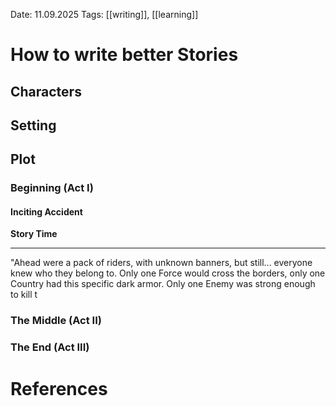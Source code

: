 Date: 11.09.2025
Tags: [[writing]], [[learning]]

# How to write better Stories

## Characters

## Setting

## Plot

### Beginning (Act I)

#### Inciting Accident

**Story Time**

---
"Ahead were a pack of riders, with unknown banners, but still... everyone knew who they belong to. Only one Force would cross the borders, only one Country had this specific dark armor. Only one Enemy was strong enough to kill t

### The Middle (Act II)

### The End (Act III)

# References